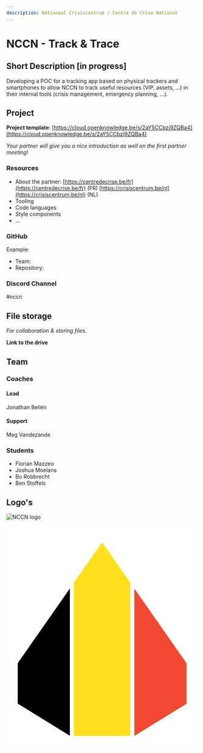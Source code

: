 ```yaml
---
description: Nationaal Crisiscentrum / Centre de Crise National
---
```


# NCCN - Track & Trace

## Short Description \[in progress]

Developing a POC for a tracking app based on physical trackers and smartphones to allow NCCN to track useful resources (VIP, assets, ...) in their internal tools (crisis management, emergency planning, ...).

## Project

**Project template**: [https://cloud.openknowledge.be/s/2aY5CCbzj9ZQBa4](https://cloud.openknowledge.be/s/2aY5CCbzj9ZQBa4)

_Your partner will give you a nice introduction as well on the first partner meeting!_

### Resources

* About the partner: [https://centredecrise.be/fr](https://centredecrise.be/fr) (FR) [https://crisiscentrum.be/nl](https://crisiscentrum.be/nl) (NL)
* Tooling
* Code languages
* Style components
* ...

### GitHub

Example:

* Team:&#x20;
* Repository:&#x20;

### **Discord Channel**

\#nccn

## File storage

_For collaboration & storing files._&#x20;

**Link to the drive**

## Team

### Coaches

#### Lead

Jonathan Beliën

#### Support

Meg Vandezande

### Students

* Florian Mazzeo
* Joshua Moelans
* Bo Robbrecht
* Ben Stoffels

## Logo's

![NCCN logo](../.gitbook/assets/Symbool\_kleur\_transparant.png)

![Paragon logo](<../.gitbook/assets/paragon-logo (1).svg>)

